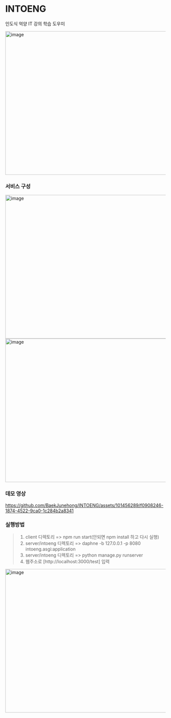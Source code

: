 # INTOENG  
인도식 억양 IT 강의 학습 도우미

<img src="https://github.com/BaekJunehong/INTOENG/assets/101456289/a3d42e7d-4ee6-4978-9e80-eaa794b365d5" alt="image" width="800" height="450">

### 서비스 구성  
<img src="https://github.com/BaekJunehong/INTOENG/assets/101456289/147b3d6a-f9e6-487c-8f68-50e6272abe32" alt="image" width="800" height="450">  
<img src="https://github.com/BaekJunehong/INTOENG/assets/101456289/20284e2c-a804-4b1a-8024-7745c9a078a1" alt="image" width="800" height="450">  

### 데모 영상  

https://github.com/BaekJunehong/INTOENG/assets/101456289/f0908246-1874-4522-9ca0-1c284b2a8341

### 실행방법  

> 1. client 디렉토리 => npm run start(안되면 npm install 하고 다시 실행)
> 2. server/intoeng 디렉토리 => daphne -b 127.0.0.1 -p 8080 intoeng.asgi:application
> 3. server/intoeng 디렉토리 => python manage.py runserver
> 4. 웹주소로 [http://localhost:3000/test] 입력

<img src="https://github.com/BaekJunehong/INTOENG/assets/101456289/7b12ef4b-a3ab-4181-a185-5cd7b3bf303f" alt="image" width="800" height="450"> 

